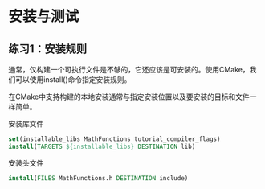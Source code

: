 # 安装与测试

## 练习1：安装规则

通常，仅构建一个可执行文件是不够的，它还应该是可安装的。使用CMake，我们可以使用install()命令指定安装规则。

在CMake中支持构建的本地安装通常与指定安装位置以及要安装的目标和文件一样简单。

安装库文件

```cmake
set(installable_libs MathFunctions tutorial_compiler_flags)
install(TARGETS ${installable_libs} DESTINATION lib)

```

安装头文件

```cmake
install(FILES MathFunctions.h DESTINATION include)

```



